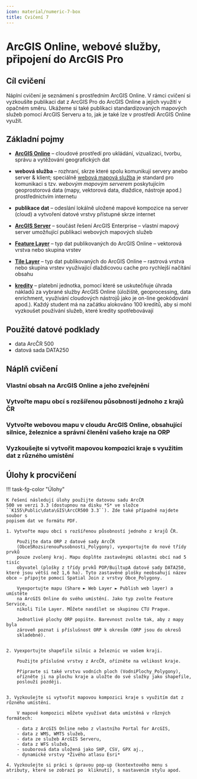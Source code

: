 ```yaml
---
icon: material/numeric-7-box
title: Cvičení 7
---
```


# ArcGIS Online, webové služby, připojení do ArcGIS Pro

## Cíl cvičení

Náplní cvičení je seznámení s prostředním ArcGIS Online. V rámci cvičení si vyzkoušíte publikaci dat z ArcGIS Pro do ArcGIS Online a jejich využití v opačném směru. Ukážeme si také publikaci standardizovaných mapových služeb pomocí ArcGIS Serveru a to, jak je také lze v prostředí ArcGIS Online využít.

## Základní pojmy

- [**ArcGIS Online**](https://doc.arcgis.com/en/arcgis-online/get-started/get-started.htm) – cloudové prostředí pro ukládání, vizualizaci, tvorbu, správu a vytěžování geografických dat

- **webová služba** – rozhraní, skrze které spolu komunikují servery anebo server & klient; speciálně [webová mapová služba](https://mediaspace.esri.com/media/t/1_05edhhbq) je standard pro komunikaci s tzv. *webovým mapovým serverem* poskytujícím geoprostorová data (mapy, vektorová data, dlaždice, nástroje apod.) prostřednictvím internetu

- **publikace dat** – odeslání lokálně uložené mapové kompozice na server (cloud) a vytvoření datové vrstvy přístupné skrze internet

- [**ArcGIS Server**](https://www.esri.com/en-us/arcgis/products/arcgis-enterprise/overview) – součást řešení ArcGIS Enterprise – vlastní mapový server umožňující publikaci webových mapových služeb

- [**Feature Layer**](https://mediaspace.esri.com/media/t/1_ids5c2qs) – typ dat publikovaných do ArcGIS Online – vektorová vrstva nebo skupina vrstev

- [**Tile Layer**](https://www.esri.com/arcgis-blog/products/sharing-collaboration/sharing-collaboration/best-practices-for-using-tile-layers/) – typ dat publikovaných do ArcGIS Online – rastrová vrstva nebo skupina vrstev využívající dlaždicovou cache pro rychlejší načítání obsahu

- [**kredity**](https://www.esri.com/en-us/arcgis/products/credits/overview) – platební jednotka, pomocí které se uskutečňuje úhrada nákladů za vybrané služby ArcGIS Online (úložiště, geoprocessing, data enrichment, využívání cloudových nástrojů jako je on-line geokódování apod.). Každý student má na začátku alokováno 100 kreditů, aby si mohl vyzkoušet používání služeb, které kredity spotřebovávají

## Použité datové podklady

- data ArcČR 500
- datová sada DATA250 

## Náplň cvičení

### **Vlastní obsah na ArcGIS Online a jeho zveřejnění**

### Vytvořte mapu obcí s rozšířenou působností jednoho z krajů ČR


### Vytvořte webovou mapu v cloudu ArcGIS Online, obsahující silnice, železnice a správní členění vašeho kraje na ORP

### Vyzkoušejte si vytvořit mapovou kompozici kraje s využitím dat z různého umístění



## Úlohy k procvičení

!!! task-fg-color "Úlohy"

    K řešení následují úlohy použijte datovou sadu ArcČR
    500 ve verzi 3.3 (dostupnou na disku *S* ve složce
    ``K155\Public\data\GIS\ArcCR500 3.3``). Zde také případně najdete soubor s
    popisem dat ve formátu PDF. 
    
    1. Vytvořte mapu obcí s rozšířenou působností jednoho z krajů ČR.

        Použijte data ORP z datové sady ArcČR
        (ObceSRozsirenouPusobnosti_Polygony), vyexportujte do nové třídy prvků
        pouze zvolený kraj. Mapu doplňte zastavěnými oblastmi obcí nad 5 tisíc
        obyvatel (plošky z třídy prvků POP/BuiltupA datové sady DATA250, které jsou větší než 1,6 ha). Tyto zastavěné plošky neobsahují název obce – připojte pomocí Spatial Join z vrstvy Obce_Polygony.

        Vyexportujte mapu (Share ► Web Layer ► Publish web layer) a umístěte
        na ArcGIS Online do svého umístění. Jako typ zvolte Feature Service,
        nikoli Tile Layer. Můžete nasdílet se skupinou CTU Prague.

        Jednotlivé plochy ORP popište. Barevnost zvolte tak, aby z mapy byla
        zároveň poznat i příslušnost ORP k okresům (ORP jsou do okresů
        skladebné).


    2. Vyexportujte shapefile silnic a železnic ve vašem kraji.

        Použijte příslušné vrstvy z ArcČR, ořízněte na velikost kraje.

        Připravte si také vrstvu vodních ploch (VodniPlochy_Polygony),
        ořízněte ji na plochu kraje a uložte do své složky jako shapefile,
        poslouží později.


    3. Vyzkoušejte si vytvořit mapovou kompozici kraje s využitím dat z různého umístění.

        V mapové kompozici můžete využívat data umístěná v různých formátech:

        - data z ArcGIS Online nebo z vlastního Portal for ArcGIS,
        - data z WMS, WMTS služeb,
        - data ze služeb ArcGIS Serveru,
        - data z WFS služeb,
        - souborová data uložená jako SHP, CSV, GPX aj.,
        - dynamické vrstvy *Živého atlasu Esri*

    4. Vyzkoušejte si práci s úpravou pop-up (kontextového menu s atributy, které se zobrazí po  kliknutí), s nastavením stylu apod.
